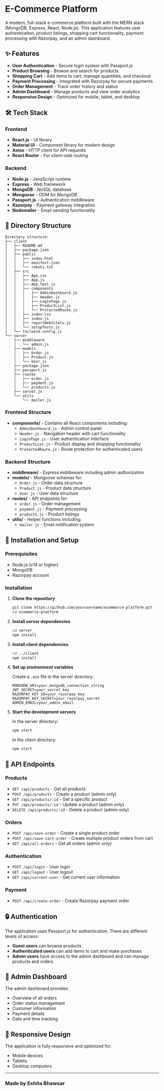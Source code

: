 
# E-Commerce Platform



A modern, full-stack e-commerce platform built with the MERN stack (MongoDB, Express, React, Node.js). This application features user authentication, product listings, shopping cart functionality, payment processing with Razorpay, and an admin dashboard.

## ✨ Features

- **User Authentication** - Secure login system with Passport.js
- **Product Browsing** - Browse and search for products
- **Shopping Cart** - Add items to cart, manage quantities, and checkout
- **Payment Processing** - Integrated with Razorpay for secure payments
- **Order Management** - Track order history and status
- **Admin Dashboard** - Manage products and view order analytics
- **Responsive Design** - Optimized for mobile, tablet, and desktop

## 🛠️ Tech Stack

### Frontend
- **React.js** - UI library
- **Material UI** - Component library for modern design
- **Axios** - HTTP client for API requests
- **React Router** - For client-side routing

### Backend
- **Node.js** - JavaScript runtime
- **Express** - Web framework
- **MongoDB** - NoSQL database
- **Mongoose** - ODM for MongoDB
- **Passport.js** - Authentication middleware
- **Razorpay** - Payment gateway integration
- **Nodemailer** - Email sending functionality

## 📁 Directory Structure

```
Directory structure:
├── client
│   ├── README.md
│   ├── package.json
│   ├── public
│   │   ├── index.html
│   │   ├── manifest.json
│   │   └── robots.txt
│   ├── src
│   │   ├── App.css
│   │   ├── App.js
│   │   ├── App.test.js
│   │   ├── components
│   │   │   ├── AdminDashboard.js
│   │   │   ├── Header.js
│   │   │   ├── LoginPage.js
│   │   │   ├── ProductList.js
│   │   │   └── ProtectedRoute.js
│   │   ├── index.css
│   │   ├── index.js
│   │   ├── reportWebVitals.js
│   │   └── setupTests.js
│   └── tailwind.config.js
└── server
    ├── middleware
    │   └── admin.js
    ├── models
    │   ├── Order.js
    │   ├── Product.js
    │   └── User.js
    ├── package.json
    ├── passport.js
    ├── routes
    │   ├── order.js
    │   ├── payment.js
    │   └── products.js
    ├── server.js
    └── utils
        └── mailer.js
```

### Frontend Structure
- **components/** - Contains all React components including:
  - `AdminDashboard.js` - Admin control panel
  - `Header.js` - Navigation header with cart functionality
  - `LoginPage.js` - User authentication interface
  - `ProductList.js` - Product display and shopping functionality
  - `ProtectedRoute.js` - Route protection for authenticated users

### Backend Structure
- **middleware/** - Express middleware including admin authorization
- **models/** - Mongoose schemas for:
  - `Order.js` - Order data structure
  - `Product.js` - Product data structure
  - `User.js` - User data structure
- **routes/** - API endpoints for:
  - `order.js` - Order management
  - `payment.js` - Payment processing
  - `products.js` - Product listings
- **utils/** - Helper functions including:
  - `mailer.js` - Email notification system

## 🚀 Installation and Setup

### Prerequisites
- Node.js (v14 or higher)
- MongoDB
- Razorpay account

### Installation

1. **Clone the repository**
   ```bash
   git clone https://github.com/yourusername/ecommerce-platform.git
   cd ecommerce-platform
   ```

2. **Install server dependencies**
   ```bash
   cd server
   npm install
   ```

3. **Install client dependencies**
   ```bash
   cd ../client
   npm install
   ```

4. **Set up environment variables**
   
   Create a `.env` file in the server directory:
   ```
   MONGODB_URI=your_mongodb_connection_string
   JWT_SECRET=your_secret_key
   RAZORPAY_KEY_ID=your_razorpay_key
   RAZORPAY_KEY_SECRET=your_razorpay_secret
   ADMIN_EMAIL=your_admin_email
   ```

5. **Start the development servers**

   In the server directory:
   ```bash
   npm start
   ```

   In the client directory:
   ```bash
   npm start
   ```

## 📝 API Endpoints

### Products
- `GET /api/products` - Get all products
- `POST /api/products` - Create a product (admin only)
- `GET /api/products/:id` - Get a specific product
- `PUT /api/products/:id` - Update a product (admin only)
- `DELETE /api/products/:id` - Delete a product (admin only)

### Orders
- `POST /api/save-order` - Create a single product order
- `POST /api/save-cart-order` - Create multiple product orders from cart
- `GET /api/all-orders` - Get all orders (admin only)

### Authentication
- `POST /api/login` - User login
- `GET /api/logout` - User logout
- `GET /api/current-user` - Get current user information

### Payment
- `POST /api/create-order` - Create Razorpay payment order

## 🔒 Authentication

The application uses Passport.js for authentication. There are different levels of access:
- **Guest users** can browse products
- **Authenticated users** can add items to cart and make purchases
- **Admin users** have access to the admin dashboard and can manage products and orders

## 💼 Admin Dashboard

The admin dashboard provides:
- Overview of all orders
- Order status management
- Customer information
- Payment details
- Date and time tracking

## 📱 Responsive Design

The application is fully responsive and optimized for:
- Mobile devices
- Tablets
- Desktop computers


---

### Made by Eshita Bhawsar
